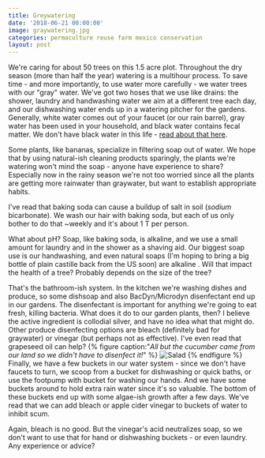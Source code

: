 ```yaml
---
title: Greywatering
date: '2018-06-21 00:00:00'
image: graywatering.jpg
categories: permaculture reuse farm mexico conservation
layout: post
---
```


We're caring for about 50 trees on this 1.5 acre plot. Throughout the dry season (more than half the year) watering is a multihour process. To save time - and more importantly, to use water more carefully - we water trees with our "gray" water. We've got two hoses that we use like drains: the shower, laundry and handwashing water we aim at a different tree each day, and our dishwashing water ends up in a watering pitcher for the gardens.  Generally, white water comes out of your faucet (or our rain barrel), gray water has been used in your household, and black water contains fecal matter. We don't have black water in this life - [read about that here](http://www.annalisagross.com/home/pup-tent). 

Some plants, like bananas, specialize in filtering soap out of water. We hope that by using natural-ish cleaning products sparingly, the plants we're watering won't mind the soap - anyone have experience to share?
Especially now in the rainy season we're not too worried since all the plants are getting more rainwater than graywater, but want to establish appropriate habits.

I've read that baking soda can cause a buildup of salt in soil (*sodium* bicarbonate). We wash our hair with baking soda, but each of us only bother to do that ~weekly and it's about 1 T per person.

What about pH? Soap, like baking soda, is alkaline, and we use a small amount for laundry and in the shower as a shaving aid. Our biggest soap use is our handwashing, and even natural soaps (I'm hoping to bring a big bottle of plain castille back from the US soon) are alkaline . Will that impact the health of a tree? Probably depends on the size of the tree?

That's the bathroom-ish system. In the kitchen we're washing dishes and produce, so some dishsoap and also  BacDyn/Microdyn disenfectant end up in our gardens. The disenfectant is important for anything we're going to eat fresh, killing bacteria. What does it do to our garden plants, then? I believe the active ingredient is collodial silver, and have no idea what that might do. Other produce disenfecting options are bleach (definitely bad for graywater) or vinegar (but perhaps not as effective). I've even read that grapeseed oil can help?
{% figure caption:"*All but the cucumber came from our land so we didn't have to disenfect it!*" %}
![Salad](https://lh3.googleusercontent.com/W-1glF1X2ffgLKT8iHq7pgdHtM8GOH1q1NBDWePVJArX6XElrvnotgipfXWSJq6wslSnoKFLtGVbJFTEuBDZVD4C7ax6FEzVqV9l6rGnwuUaheT1g5j-PVZcknnV6M46M-YTIKeWrEtUxXeJaLDI0qbvKVAvhdWvzDruDsaIGp1XcS7gb7hu3y6ZMyZbVunsAjG4KQJJv5MAwluU5yElDEIq1iR87VzJgqqiU6a6qwC_AEUJr3gOT1GhNdN3s57Q5tkpOuRlqWBSunfA8t6TbLeDaECdh5FFunP51iM8DnaDaAAp4BJXriKravEDYKsnXe-3_FeUw7v2Je8epfkWG0AyeA_EFZIxIzKmdk81-r4HFDWKRXhJn3i20O0VepeC7dMpvnrVrP9dHHEs2iiefYCZ8Ed5GISALIJnzsvptiUG7UtAHDamE14iv1OtScPLy9bMSc4Part0qNxZgG-7r_NqWS2drNndIFWAB-kgJasQS_o1mAE9jT1Fgh680bCuziRY4rDRm5MXLlOnqI1qh8vI6Os9-_lFDIQLL88pXH_s048ahHIAiMwxvc5x2412-QPrDeb2eEpgEeWcFDL6VOEekB414_E7-GTgRi1OOS7zQkMIN4pfN4qFcWe2AKlwlpGBKLe67zzRGN5z7T7Dciww2eNsfAcVng=w847-h635-no)
{% endfigure %}
Finally, we have a few buckets in our water system - since we don't have faucets to turn, we scoop from a bucket for dishwashing or quick baths, or use the footpump with bucket for washing our hands. And we have some buckets around to hold extra rain water since it's so valuable. The bottom of these buckets end up with some algae-ish growth after a few days. We've read that we can add bleach or apple cider vinegar to buckets of water to inhibit scum.

Again, bleach is no good. But the vinegar's acid neutralizes soap, so we don't want to use that for hand or dishwashing buckets - or even laundry. Any experience or advice?